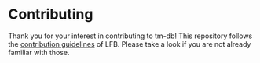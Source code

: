 # Contributing

Thank you for your interest in contributing to tm-db!
This repository follows the [contribution guidelines] of LFB.
Please take a look if you are not already familiar with those.

[contribution guidelines]: https://github.com/line/lfb/blob/main/CONTRIBUTING.md
